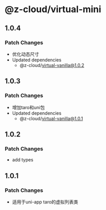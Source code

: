 # @z-cloud/virtual-mini

## 1.0.4

### Patch Changes

- 优化动态尺寸
- Updated dependencies
  - @z-cloud/virtual-vanilla@1.0.2

## 1.0.3

### Patch Changes

- 增加taro和uni包
- Updated dependencies
  - @z-cloud/virtual-vanilla@1.0.1

## 1.0.2

### Patch Changes

- add types

## 1.0.1

### Patch Changes

- 适用于uni-app taro的虚拟列表类
